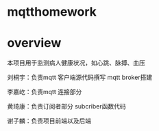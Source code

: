 # mqtthomework

# overview
本项目用于监测病人健康状况，如心跳、脉搏、血压

刘桐宇：负责mqtt 客户端源代码撰写 mqtt broker搭建

李嘉屹：负责mqtt 连接部分

黄琦康：负责订阅者部分 subcriber函数代码

谢子麟：负责项目前端以及后端
